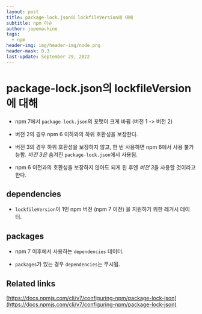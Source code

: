 ```yaml
---
layout: post
title: package-lock.json의 lockfileVersion에 대해
subtitle: npm 이슈
author: jopemachine
tags:
  - npm
header-img: img/header-img/node.png
header-mask: 0.3
last-update: September 29, 2022
---
```


# package-lock.json의 lockfileVersion에 대해

- npm 7에서 `package-lock.json`의 포맷이 크게 바뀜 (버전 1 -> 버전 2)

- 버전 2의 경우 npm 6 이하와의 하위 호환성을 보장한다.

- 버전 3의 경우 하위 호환성을 보장하지 않고, 한 번 사용하면 npm 6에서 사용 불가능함. *버전 3은* 숨겨진 `package-lock.json`에서 사용됨.

- npm 6 이전과의 호환성을 보장하지 않아도 되게 된 후엔 *버전 3*을 사용할 것이라고 한다.

## dependencies

- `lockfileVersion`이 1인 npm 버전 (npm 7 이전) 을 지원하기 위한 레거시 데이터.

## packages

- npm 7 이후에서 사용하는 `dependencies` 데이터.

- `packages`가 있는 경우 `dependencies`는 무시됨.

## Related links

[https://docs.npmjs.com/cli/v7/configuring-npm/package-lock-json](https://docs.npmjs.com/cli/v7/configuring-npm/package-lock-json)
